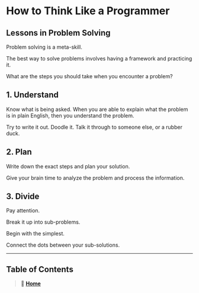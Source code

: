 # How to Think Like a Programmer

## Lessons in Problem Solving

Problem solving is a meta-skill.

The best way to solve problems involves having a framework and practicing it.

What are the steps you should take when you encounter a problem?

## 1. Understand

Know what is being asked. When you are able to explain what the problem is in plain English, then you understand the problem.

Try to write it out. Doodle it. Talk it through to someone else, or a rubber duck.

## 2. Plan

Write down the exact steps and plan your solution.

Give your brain time to analyze the problem and process the information.

## 3. Divide

Pay attention.

Break it up into sub-problems.

Begin with the simplest.

Connect the dots between your sub-solutions.

<!-- _____

## Pretend Your Time is Worth $1000/Hour



_____

## What I Wish I Knew Before I Learned to Code
 -->

_____

## Table of Contents

> 🏡 [**Home**](https://mistidinzy.github.io/ReadingNotes/)
